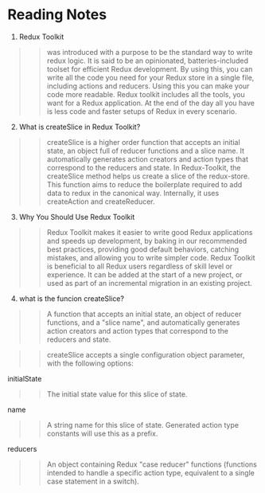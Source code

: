 # Reading Notes

1. Redux Toolkit
  >> was introduced with a purpose to be the standard way to write redux logic. It is said to be an opinionated, batteries-included toolset for efficient Redux development. By using this, you can write all the code you need for your Redux store in a single file, including actions and reducers. Using this you can make your code more readable. Redux toolkit includes all the tools, you want for a Redux application. At the end of the day all you have is less code and faster setups of Redux in every scenario.


2. What is createSlice in Redux Toolkit?
  >> createSlice is a higher order function that accepts an initial state, an object full of reducer functions and a slice name. It automatically generates action creators and action types that correspond to the reducers and state.
      In Redux-Toolkit, the createSlice method helps us create a slice of the redux-store. This function aims to reduce the boilerplate required to add data to redux in the canonical way. Internally, it uses createAction and createReducer.


3. Why You Should Use Redux Toolkit
  >> Redux Toolkit makes it easier to write good Redux applications and speeds up development, by baking in our recommended best practices, providing good default behaviors, catching mistakes, and allowing you to write simpler code. Redux Toolkit is beneficial to all Redux users regardless of skill level or experience. It can be added at the start of a new project, or used as part of an incremental migration in an existing project.


4. what is the funcion createSlice?
  >> A function that accepts an initial state, an object of reducer functions, and a "slice name", and automatically generates action creators and action types that correspond to the reducers and state.

  >> createSlice accepts a single configuration object parameter, with the following options:

  initialState 
  >> The initial state value for this slice of state.


  name
  >> A string name for this slice of state. Generated action type constants will use this as a prefix.


  reducers
  >> An object containing Redux "case reducer" functions (functions intended to handle a specific action type, equivalent to a single case statement in a switch).

